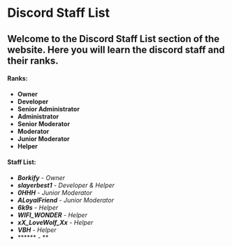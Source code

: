 # Discord Staff List

## Welcome to the Discord Staff List section of the website. Here you will learn the discord staff and their ranks.

#### **Ranks:**
* **Owner**
* **Developer**
* **Senior Administrator**
* **Administrator**
* **Senior Moderator**
* **Moderator**
* **Junior Moderator**
* **Helper**

#### **Staff List:**
* ***Borkify*** - *Owner*
* ***slayerbest1*** - *Developer & Helper*
* ***0HHH*** - *Junior Moderator*
* ***ALoyalFriend*** - *Junior Moderator*
* ***6k9s*** -  *Helper*
* ***WIFI_WONDER*** - *Helper*
* ***xX_LoveWolf_Xx*** - *Helper*
* ***VBH*** - *Helper*
* ****** - **
